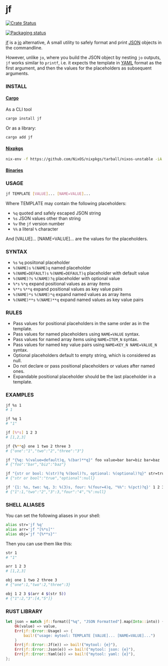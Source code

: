 # jf

[![Crate Status](https://img.shields.io/crates/v/jf.svg)](https://crates.io/crates/jf)

[![Packaging status][repos]][repology]

[jf][jf] is a [jo][jo] alternative, A small utility to safely format and print [JSON][json] objects in the commandline.

However, unlike `jo`, where you build the JSON object by nesting `jo` outputs,
`jf` works similar to `printf`, i.e. it expects the template in [YAML][yaml] format as the first argument, and then the values for the placeholders as subsequent arguments.

### INSTALL

#### [Cargo][cargo]

As a CLI tool

```bash
cargo install jf
```

Or as a library:

```bash
cargo add jf
```

#### [Nixpkgs][nixpkgs]

```bash
nix-env -f https://github.com/NixOS/nixpkgs/tarball/nixos-unstable -iA jf
```

#### [Binaries][bins]

### USAGE

```bash
jf TEMPLATE [VALUE]... [NAME=VALUE]...
```

Where TEMPLATE may contain the following placeholders:

- `%q` quoted and safely escaped JSON string
- `%s` JSON values other than string
- `%v` the `jf` version number
- `%%` a literal `%` character

And [VALUE]... [NAME=VALUE]... are the values for the placeholders.

### SYNTAX

- `%s` `%q` posiitonal placeholder
- `%(NAME)s` `%(NAME)q` named placeholder
- `%(NAME=DEFAULT)s` `%(NAME=DEFAULT)q` placeholder with default value
- `%(NAME)?s` `%(NAME)?q` placeholder with optional value
- `%*s` `%*q` expand positional values as array items
- `%**s` `%**q` expand positional values as key value pairs
- `%(NAME)*s` `%(NAME)*q` expand named values as array items
- `%(NAME)**s` `%(NAME)**q` expand named values as key value pairs

### RULES

- Pass values for positional placeholders in the same order as in the template.
- Pass values for named placeholders using `NAME=VALUE` syntax.
- Pass values for named array items using `NAME=ITEM_N` syntax.
- Pass values for named key value pairs using `NAME=KEY_N NAME=VALUE_N` syntax.
- Optional placeholders default to empty string, which is considered as null.
- Do not declare or pass positional placeholders or values after named ones.
- Expandable positional placeholder should be the last placeholder in a template.

### EXAMPLES

```bash
jf %s 1
# 1

jf %q 1
# "1"

jf [%*s] 1 2 3
# [1,2,3]

jf {%**q} one 1 two 2 three 3
# {"one":"1","two":"2","three":"3"}

jf "{%q: %(value=default)q, %(bar)**q}" foo value=bar bar=biz bar=baz
# {"foo":"bar","biz":"baz"}

jf "{str or bool: %(str)?q %(bool)?s, optional: %(optional)?q}" str=true
# {"str or bool":"true","optional":null}

jf '{1: %s, two: %q, 3: %(3)s, four: %(four=4)q, "%%": %(pct)?q}' 1 2 3=3
# {"1":1,"two":"2","3":3,"four":"4","%":null}
```

### SHELL ALIASES

You can set the following aliases in your shell:

```bash
alias str='jf %q'
alias arr='jf "[%*s]"'
alias obj='jf "{%**s}"'
```

Then you can use them like this:

```bash
str 1
# "1"

arr 1 2 3
# [1,2,3]

obj one 1 two 2 three 3
# {"one":1,"two":2,"three":3}

obj 1 2 3 $(arr 4 $(str 5))
# {"1":2,"3":[4,"5"]}
```

### RUST LIBRARY

```rust
let json = match jf::format(["%q", "JSON Formatted"].map(Into::into)) {
    Ok(value) => value,
    Err(jf::Error::Usage) => {
        bail!("usage: mytool: TEMPLATE [VALUE]... [NAME=VALUE]...")
    }
    Err(jf::Error::Jf(e)) => bail!("mytool: {e}"),
    Err(jf::Error::Json(e)) => bail!("mytool: json: {e}"),
    Err(jf::Error::Yaml(e)) => bail!("mytool: yaml: {e}"),
};
```

[jf]: https://github.com/sayanarijit/jf
[jo]: https://github.com/jpmens/jo
[yaml]: https://yaml.org
[json]: https://json.org
[bins]: https://github.com/sayanarijit/jf/releases/latest
[cargo]: https://crates.io/crates/jf
[nixpkgs]: https://github.com/NixOS/nixpkgs/blob/nixos-unstable/pkgs/development/tools/jf/default.nix
[repology]: https://repology.org/project/jf/versions
[repos]: https://repology.org/badge/vertical-allrepos/jf.svg
